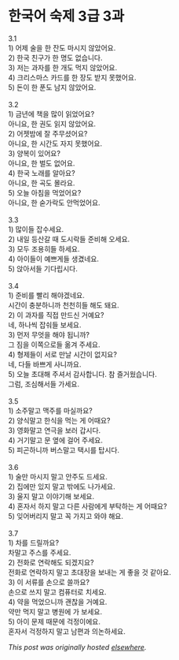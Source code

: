# 한국어 숙제 3급 3과

<div>
<div>3.1</div>1) 어제 술을 한 잔도 마시지 않았어요.<br><div>2) 한국 친구가 한 명도 없습니다.</div>3) 저는 과자를 한 개도 먹지 않았어요.<br><div>4) 크리스마스 카드를 한 장도 받지 못했어요.</div>5) 돈이 한 푼도 남지 않았어요.<br><div> </div>
<br><div>3.2</div>1) 금년에 책을 많이 읽었어요?<br><div>아니요, 한 권도 읽지 않았어요.</div>2) 어젯밤에 잘 주무셨어요?<br><div>아니요, 한 시간도 자지 못했어요.</div>3) 양복이 있어요?<br><div>아니요, 한 벌도 없어요.</div>4) 한국 노래를 알아요?<br><div>아니요, 한 곡도 몰라요.</div>5) 오늘 아침을 먹었어요?<br><div>아니요, 한 숟가락도 안먹었어요.</div>
<br><div> </div>3.3<br><div>1) 많이들 잡수세요.</div>2) 내일 등산갈 때 도시락들 준비해 오세요.<br><div>3) 모두 조용히들 하세요.</div>4) 아이들이 예쁘게들 생겼네요.<br><div>5) 앉아서들 기다립시다.</div>
<br><div> </div>3.4<br><div>1) 준비를 빨리 해야겠네요.</div>시간이 충분하니까 천천히들 해도 돼요.<br><div>2) 이 과자를 직접 만드신 거예요?</div>네, 하나씩 잡숴들 보세요.<br><div>3) 먼저 무엇을 해야 됩니까?</div>그 짐을 이쪽으로들 옮겨 주세요.<br><div>4) 형제들이 서로 만날 시간이 없지요?</div>네, 다들 바쁘게 사니까요.<br><div>5) 오늘 초대해 주셔서 감사합니다.  참 즐거웠습니다.</div>그럼, 조심해서들 가세요.<br><div> </div>
<br><div>3.5</div>1) 소주말고 맥주를 마실까요?<br><div>2) 양식말고 한식을 먹는 게 어때요?</div>3) 영화말고 연극을 보러 갑시다.<br><div>4) 거기말고 문 옆에 걸어 주세요.</div>5) 피곤하니까 버스말고 택시를 탑시다.<br><div> </div>
<br><div>3.6</div>1) 술만 마시지 말고 안주도 드세요.<br><div>2) 집에만 있지 말고 밖에도 나가세요.</div>3) 울지 말고 이야기해 보세요.<br><div>4) 혼자서 하지 말고 다른 사람에게 부탁하는 게 어때요?</div>5) 잊어버리지 말고 꼭 가지고 와야 해요.<br><div> </div>
<br><div>3.7</div>1) 차를 드릴까요?<br><div>차말고 주스를 주세요.</div>2) 전화로 연락해도 되겠지요?<br><div>전화로 연락하지 말고 초대장을 보내는 게 좋을 것 같아요.</div>3) 이 서류를 손으로 쓸까요?<br><div>손으로 쓰지 말고 컴퓨터로 치세요.</div>4) 약을 먹었으니까 괜찮을 거예요.<br><div>약만 먹지 말고 병원에 가 보세요.</div>5) 아이 문제 때문에 걱정이에요.<br><div>혼자서 걱정하지 말고 남편과 의논하세요.</div>
</div>


*This post was originally hosted [elsewhere](http://planspace.blogspot.com/2009/04/3-3.html).*
